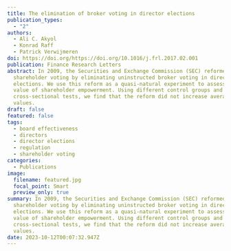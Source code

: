 ```yaml
---
title: The elimination of broker voting in director elections
publication_types:
  - "2"
authors:
  - Ali C. Akyol
  - Konrad Raff
  - Patrick Verwijmeren
doi: https://doi.org/https://doi.org/10.1016/j.frl.2017.02.001
publication: Finance Research Letters
abstract: In 2009, the Securities and Exchange Commission (SEC) reformed
  shareholder voting by eliminating uninstructed broker voting in director
  elections. We use this reform as a quasi-natural experiment to assess the
  value of shareholder empowerment. Using different control groups and various
  cross-sectional tests, we find that the reform did not increase average equity
  values.
draft: false
featured: false
tags:
  - board effectiveness
  - directors
  - director elections
  - regulation
  - shareholder voting
categories:
  - Publications
image:
  filename: featured.jpg
  focal_point: Smart
  preview_only: true
summary: In 2009, the Securities and Exchange Commission (SEC) reformed
  shareholder voting by eliminating uninstructed broker voting in director
  elections. We use this reform as a quasi-natural experiment to assess the
  value of shareholder empowerment. Using different control groups and various
  cross-sectional tests, we find that the reform did not increase average equity
  values.
date: 2023-10-12T00:07:32.947Z
---
```


